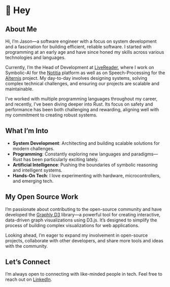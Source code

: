 # 👋 Hey

## About Me

Hi, I’m Jason—a software engineer with a focus on system development and a fascination for building efficient, reliable software.
I started with programming at an early age and have since honed my skills across various technologies and languages.

Currently, I’m the Head of Development at [LiveReader], where I work on Symbolic-AI for the [Notitia] platform as well as on Speech-Processing for the [Alternis] project.
My day-to-day involves designing systems, solving complex technical challenges, and ensuring our projects are scalable and maintainable.

I’ve worked with multiple programming languages throughout my career, and recently, I’ve been diving deeper into Rust.
Its focus on safety and performance has been both challenging and rewarding, aligning well with my commitment to creating robust systems.

## What I’m Into

-   **System Development**: Architecting and building scalable solutions for modern challenges.
-   **Programming**: Constantly exploring new languages and paradigms—Rust has been particularly exciting lately.
-   **Artificial Intelligence**: Pushing the boundaries of symbolic reasoning and intelligent systems.
-   **Hands-On Tech**: I love experimenting with hardware, microcontrollers, and emerging tech.

## My Open Source Work

I’m passionate about contributing to the open-source community and have developed the [Graphly D3](https://github.com/livereader/graphly-d3) library—a powerful tool for creating interactive, data-driven graph visualizations using D3.js. It’s designed to simplify the process of building complex visualizations for web applications.

Looking ahead, I’m eager to expand my involvement in open-source projects, collaborate with other developers, and share more tools and ideas with the community.

## Let’s Connect

I’m always open to connecting with like-minded people in tech. Feel free to reach out on [LinkedIn].

[LiveReader]: https://livereader.com
[Notitia]: https://livereader.com/notitia
[Alternis]: https://livereader.com/alternis
[LinkedIn]: https://www.linkedin.com/in/jason-rietzke
